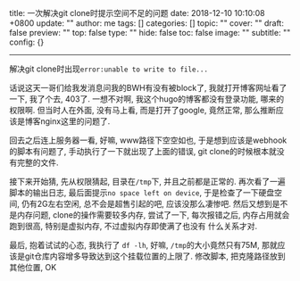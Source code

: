 title: 一次解决git clone时提示空间不足的问题
date: 2018-12-10 10:10:08 +0800
update: ""
author: me
tags: []
categories: []
topic: ""
cover: ""
draft: false
preview: ""
top: false
type: ""
hide: false
toc: false
image: ""
subtitle: ""
config: {}


---


解决git clone时出现`error:unable to write to file...`
<!--more-->

话说这天一哥们给我发消息问我的BWH有没有被block了, 我就打开博客网址看了一下, 我了个去, 403了. 一想不对啊, 我这个hugo的博客都没有登录功能, 哪来的权限啊.
但当时人在外面, 没有马上看, 而是打开了google, 竟然正常, 那么推断应该是博客nginx这里的问题了.

回去之后连上服务器一看, 好嘛, www路径下空空如也, 于是想到应该是webhook的脚本有问题了, 手动执行了一下就出现了上面的错误, git clone的时候根本就没有完整的文件.

接下来开始猜, 先从权限猜起, 目录在`/tmp`下, 并且之前都是正常的. 再次看了一遍脚本的输出日志, 最后面提示`no space left on device`, 于是检查了一下硬盘空间, 仍有2G左右空闲,
总不会是超售引起的吧, 应该没那么凄惨吧. 然后又想到是不是内存问题, clone的操作需要较多内存, 尝试了一下, 每次报错之后, 内存占用就会跑到很高, 特别是虚拟内存, 不过虚拟内存即使满了也没有
什么关系才对.

最后, 抱着试试的心态, 我执行了 `df -lh`, 好嘛, `/tmp`的大小竟然只有75M, 那就应该是git仓库内容增多导致达到这个挂载位置的上限了. 修改脚本, 把克隆路径放到其他位置, OK
